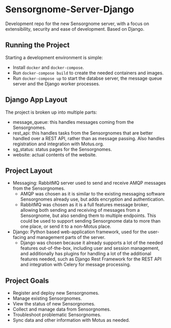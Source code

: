 # Sensorgnome-Server-Django

Development repo for the new Sensorgnome server, with a focus on extensibility, security and ease of development. Based on Django.

## Running the Project

Starting a development environment is simple:

- Install `docker` and `docker-compose`.
- Run `docker-compose build` to create the needed containers and images.
- Run `docker-compose up` to start the databse server, the message queue server and the Django worker processes.

## Django App Layout

The project is broken up into multiple parts:

- message_queue: this handles messages coming from the Sensorgnomes.
- rest_api: this handles tasks from the Sensorgnomes that are better handled over a REST API, rather than as message passing. Also handles registration and integration with Motus.org.
- sg_status: status pages for the Sensorgnomes.
- website: actual contents of the website.

## Project Layout

- Messaging: RabbitMQ server used to send and receive AMQP messages from the Sensorgnomes.
  - AMQP was chosen as it is similar to the existing messaging software Sensorgnomes already use, but adds encryption and authentication.
  - RabbitMQ was chosen as it is a full features message broker, allowing both sending and receiving of messages from a Sensorgnome, but also sending them to multiple endpoints. This could be used to support sending Sensorgnome data to more than one place, or send it to a non-Motus place.
- Django: Python based web-application framework, used for the user-facing and management parts of the server.
  - Django was chosen because it already supports a lot of the needed features out-of-the-box, including user and session management, and additionally has plugins for handling a lot of the additional features needed, such as Django Rest Framework for the REST API and integration with Celery for message processing.

## Project Goals

- Register and deploy new Sensorgnomes.
- Manage existing Sensorgnomes.
- View the status of new Sensorgnomes.
- Collect and manage data from Sensorgnomes.
- Troubleshoot problematic Sensorgnomes.
- Sync data and other information with Motus as needed.
